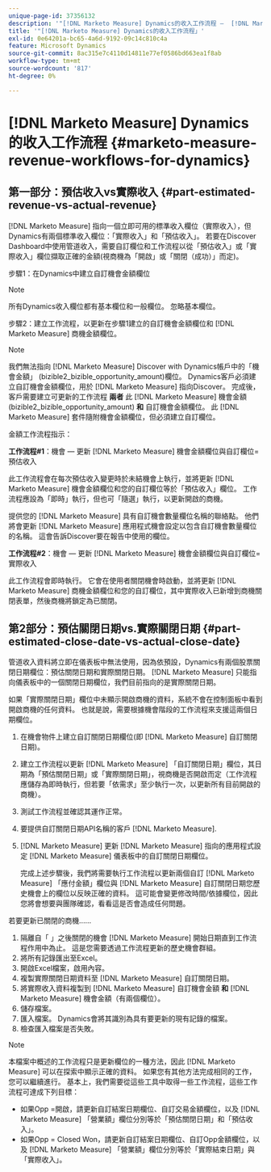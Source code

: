 ```yaml
---
unique-page-id: 37356132
description: '"[!DNL Marketo Measure] Dynamics的收入工作流程 —  [!DNL Marketo Measure]  — 產品檔案」'
title: '"[!DNL Marketo Measure] Dynamics的收入工作流程」'
exl-id: 0e64201a-bc65-4a6d-9192-09c14c810c4a
feature: Microsoft Dynamics
source-git-commit: 8ac315e7c4110d14811e77ef0586bd663ea1f8ab
workflow-type: tm+mt
source-wordcount: '817'
ht-degree: 0%

---
```


# [!DNL Marketo Measure] Dynamics的收入工作流程 {#marketo-measure-revenue-workflows-for-dynamics}

## 第一部分：預估收入vs實際收入 {#part-estimated-revenue-vs-actual-revenue}

[!DNL Marketo Measure] 指向一個立即可用的標準收入欄位（實際收入），但Dynamics有兩個標準收入欄位：「實際收入」和「預估收入」。 若要在Discover Dashboard中使用管道收入，需要自訂欄位和工作流程以從「預估收入」或「實際收入」欄位擷取正確的金額(視商機為「開啟」或「關閉（成功）」而定)。

步驟1：在Dynamics中建立自訂機會金額欄位

>[!NOTE]
>
>所有Dynamics收入欄位都有基本欄位和一般欄位。 忽略基本欄位。

步驟2：建立工作流程，以更新在步驟1建立的自訂機會金額欄位和 [!DNL Marketo Measure] 商機金額欄位。

>[!NOTE]
>
>我們無法指向 [!DNL Marketo Measure] Discover with Dynamics帳戶中的「機會金額」 (bizible2_bizible_opportunity_amount)欄位。 Dynamics客戶必須建立自訂機會金額欄位，用於 [!DNL Marketo Measure] 指向Discover。 完成後，客戶需要建立可更新的工作流程 **兩者** 此 [!DNL Marketo Measure] 機會金額(bizible2_bizible_opportunity_amount) **和** 自訂機會金額欄位。 此 [!DNL Marketo Measure] 套件隨附機會金額欄位，但必須建立自訂欄位。

金額工作流程指示：

**工作流程#1**：機會 — 更新 [!DNL Marketo Measure] 機會金額欄位與自訂欄位=預估收入

此工作流程會在每次預估收入變更時於未結機會上執行，並將更新 [!DNL Marketo Measure] 機會金額欄位和您的自訂欄位等於「預估收入」欄位。 工作流程應設為「即時」執行，但也可「隨選」執行，以更新開啟的商機。

提供您的 [!DNL Marketo Measure] 具有自訂機會數量欄位名稱的聯絡點。 他們將會更新 [!DNL Marketo Measure] 應用程式機會設定以包含自訂機會數量欄位的名稱。 這會告訴Discover要在報告中使用的欄位。

**工作流程#2**：機會 — 更新 [!DNL Marketo Measure] 機會金額欄位與自訂欄位=實際收入

此工作流程會即時執行。 它會在使用者關閉機會時啟動，並將更新 [!DNL Marketo Measure] 商機金額欄位和您的自訂欄位，其中實際收入已新增到商機關閉表單，然後商機將鎖定為已關閉。

## 第2部分：預估關閉日期vs.實際關閉日期 {#part-estimated-close-date-vs-actual-close-date}

管道收入資料將立即在儀表板中無法使用，因為依預設，Dynamics有兩個股票關閉日期欄位：預估關閉日期和實際關閉日期。 [!DNL Marketo Measure] 只能指向儀表板中的一個關閉日期欄位，我們目前指向的是實際關閉日期。

如果「實際關閉日期」欄位中未顯示開啟商機的資料，系統不會在控制面板中看到開啟商機的任何資料。 也就是說，需要根據機會階段的工作流程來支援這兩個日期欄位。

1. 在機會物件上建立自訂關閉日期欄位(即 [!DNL Marketo Measure] 自訂關閉日期)。
1. 建立工作流程以更新 [!DNL Marketo Measure] 「自訂關閉日期」欄位，其日期為「預估關閉日期」或「實際關閉日期」，視商機是否開啟而定（工作流程應儲存為即時執行，但若要「依需求」至少執行一次，以更新所有目前開啟的商機）。
1. 測試工作流程並確認其運作正常。
1. 要提供自訂關閉日期API名稱的客戶 [!DNL Marketo Measure].
1. [!DNL Marketo Measure] 更新 [!DNL Marketo Measure] 指向的應用程式設定 [!DNL Marketo Measure] 儀表板中的自訂關閉日期欄位。

   完成上述步驟後，我們將需要執行工作流程以更新兩個自訂 [!DNL Marketo Measure] 「應付金額」欄位與 [!DNL Marketo Measure] 自訂關閉日期您歷史機會上的欄位以反映正確的資料。 這可能會變更修改時間/依據欄位，因此您將會想要與團隊確認，看看這是否會造成任何問題。

若要更新已關閉的商機……

1. 隔離自「 」之後關閉的機會 [!DNL Marketo Measure] 開始日期直到工作流程作用中為止。 這是您需要透過工作流程更新的歷史機會群組。
1. 將所有記錄匯出至Excel。
1. 開啟Excel檔案，啟用內容。
1. 複製實際關閉日期資料至 [!DNL Marketo Measure] 自訂關閉日期。
1. 將實際收入資料複製到 [!DNL Marketo Measure] 自訂機會金額 **和** [!DNL Marketo Measure] 機會金額（有兩個欄位）。
1. 儲存檔案。
1. 匯入檔案。 Dynamics會將其識別為具有要更新的現有記錄的檔案。
1. 檢查匯入檔案是否失敗。

>[!NOTE]
>
>本檔案中概述的工作流程只是更新欄位的一種方法，因此 [!DNL Marketo Measure] 可以在探索中顯示正確的資料。 如果您有其他方法完成相同的工作，您可以繼續進行。 基本上，我們需要從這些工具中取得一些工作流程，這些工作流程可達成下列目標：
>
> * 如果Opp =開啟，請更新自訂結案日期欄位、自訂交易金額欄位，以及 [!DNL Marketo Measure] 「營業額」欄位分別等於「預估關閉日期」和「預估收入」。
> * 如果Opp = Closed Won，請更新自訂結案日期欄位、自訂Opp金額欄位，以及 [!DNL Marketo Measure] 「營業額」欄位分別等於「實際結束日期」與「實際收入」。
